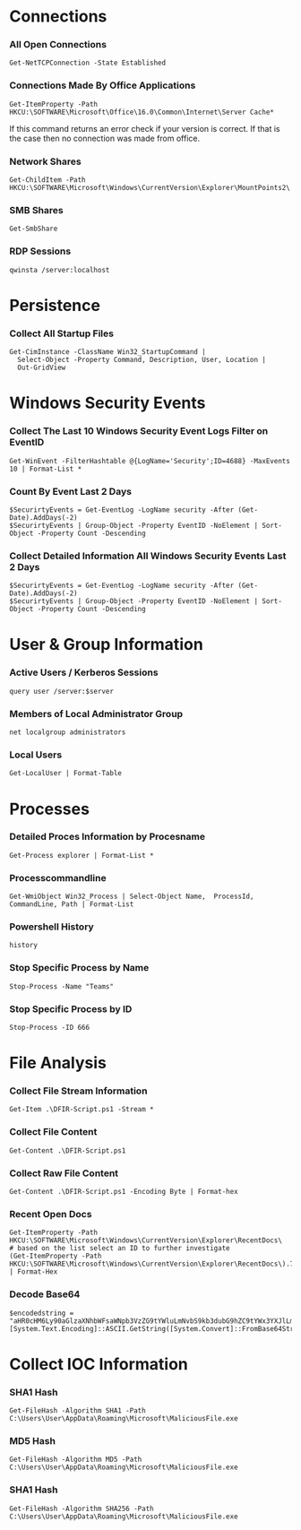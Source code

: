 # Connections

### All Open Connections
```
Get-NetTCPConnection -State Established
```

### Connections Made By Office Applications
```
Get-ItemProperty -Path HKCU:\SOFTWARE\Microsoft\Office\16.0\Common\Internet\Server Cache*
```
If this command returns an error check if your version is correct. If that is the case then no connection was made from office.

### Network Shares
```
Get-ChildItem -Path HKCU:\SOFTWARE\Microsoft\Windows\CurrentVersion\Explorer\MountPoints2\
```

### SMB Shares
```
Get-SmbShare
```

### RDP Sessions
```
qwinsta /server:localhost
```

# Persistence

### Collect All Startup Files
```
Get-CimInstance -ClassName Win32_StartupCommand |
  Select-Object -Property Command, Description, User, Location |
  Out-GridView
```

# Windows Security Events

### Collect The Last 10 Windows Security Event Logs Filter on EventID
```
Get-WinEvent -FilterHashtable @{LogName='Security';ID=4688} -MaxEvents 10 | Format-List *
```

### Count By Event Last 2 Days
```
$SecurirtyEvents = Get-EventLog -LogName security -After (Get-Date).AddDays(-2)
$SecurirtyEvents | Group-Object -Property EventID -NoElement | Sort-Object -Property Count -Descending
```

### Collect Detailed Information All Windows Security Events Last 2 Days
```
$SecurirtyEvents = Get-EventLog -LogName security -After (Get-Date).AddDays(-2)
$SecurirtyEvents | Group-Object -Property EventID -NoElement | Sort-Object -Property Count -Descending
```

# User & Group Information

### Active Users / Kerberos Sessions
```
query user /server:$server
```

### Members of Local Administrator Group
```
net localgroup administrators
```
### Local Users
```
Get-LocalUser | Format-Table 
```

# Processes

### Detailed Proces Information by Procesname
```
Get-Process explorer | Format-List *
```

### Processcommandline
```
Get-WmiObject Win32_Process | Select-Object Name,  ProcessId, CommandLine, Path | Format-List
```

### Powershell History
```
history
```

### Stop Specific Process by Name
```
Stop-Process -Name "Teams"
```

### Stop Specific Process by ID
```
Stop-Process -ID 666
```


# File Analysis

### Collect File Stream Information
```
Get-Item .\DFIR-Script.ps1 -Stream *
```
### Collect File Content
```
Get-Content .\DFIR-Script.ps1
```

### Collect Raw File Content
```
Get-Content .\DFIR-Script.ps1 -Encoding Byte | Format-hex
```

### Recent Open Docs
```
Get-ItemProperty -Path HKCU:\SOFTWARE\Microsoft\Windows\CurrentVersion\Explorer\RecentDocs\
# based on the list select an ID to further investigate
(Get-ItemProperty -Path HKCU:\SOFTWARE\Microsoft\Windows\CurrentVersion\Explorer\RecentDocs\).71 | Format-Hex
```

### Decode Base64
```
$encodedstring = "aHR0cHM6Ly90aGlzaXNhbWFsaWNpb3VzZG9tYWluLmNvbS9kb3dubG9hZC9tYWx3YXJlLmV4ZQ=="
[System.Text.Encoding]::ASCII.GetString([System.Convert]::FromBase64String($encodedstring))
```

# Collect IOC Information

### SHA1 Hash
```
Get-FileHash -Algorithm SHA1 -Path C:\Users\User\AppData\Roaming\Microsoft\MaliciousFile.exe
```
### MD5 Hash
```
Get-FileHash -Algorithm MD5 -Path C:\Users\User\AppData\Roaming\Microsoft\MaliciousFile.exe
```
### SHA1 Hash
```
Get-FileHash -Algorithm SHA256 -Path C:\Users\User\AppData\Roaming\Microsoft\MaliciousFile.exe
```